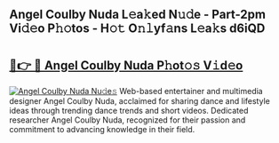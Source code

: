 ## Angel Coulby Nuda L𝚎a𝚔ed N𝚞𝚍e - Part-2pm Vi𝚍𝚎o P𝚑𝚘tos - H𝚘𝚝 O𝚗𝚕yf𝚊ns L𝚎a𝚔s d6iQD

# <h2><a href="http://kf7997e.oniu.top/?m=Angel+Coulby+Nuda">🔗👉 🔴 Angel Coulby Nuda P𝚑ot𝚘𝚜 V𝚒d𝚎o</a></h2>

[![Angel Coulby Nuda Nu𝚍e𝚜](https://i.imgur.com/0qMVB7G.gif)](http://kf7997e.oniu.top/?m=Angel+Coulby+Nuda)
Web-based entertainer and multimedia designer Angel Coulby Nuda, acclaimed for sharing dance and lifestyle ideas through trending dance trends and short videos. Dedicated researcher Angel Coulby Nuda, recognized for their passion and commitment to advancing knowledge in their field.  
